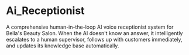 # Ai_Receptionist
A comprehensive human-in-the-loop AI voice receptionist system for Bella's Beauty Salon. When the AI doesn't know an answer, it intelligently escalates to a human supervisor, follows up with customers immediately, and updates its knowledge base automatically.
